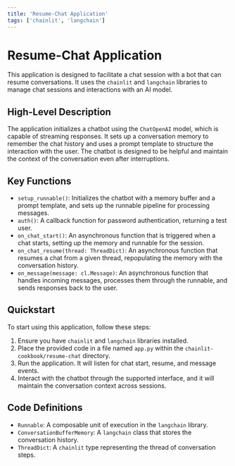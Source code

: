 ```yaml
---
title: 'Resume-Chat Application'
tags: ['chainlit', 'langchain']
---
```


# Resume-Chat Application

This application is designed to facilitate a chat session with a bot that can resume conversations. It uses the `chainlit` and `langchain` libraries to manage chat sessions and interactions with an AI model.

## High-Level Description

The application initializes a chatbot using the `ChatOpenAI` model, which is capable of streaming responses. It sets up a conversation memory to remember the chat history and uses a prompt template to structure the interaction with the user. The chatbot is designed to be helpful and maintain the context of the conversation even after interruptions.

## Key Functions

- `setup_runnable()`: Initializes the chatbot with a memory buffer and a prompt template, and sets up the runnable pipeline for processing messages.
- `auth()`: A callback function for password authentication, returning a test user.
- `on_chat_start()`: An asynchronous function that is triggered when a chat starts, setting up the memory and runnable for the session.
- `on_chat_resume(thread: ThreadDict)`: An asynchronous function that resumes a chat from a given thread, repopulating the memory with the conversation history.
- `on_message(message: cl.Message)`: An asynchronous function that handles incoming messages, processes them through the runnable, and sends responses back to the user.

## Quickstart

To start using this application, follow these steps:

1. Ensure you have `chainlit` and `langchain` libraries installed.
2. Place the provided code in a file named `app.py` within the `chainlit-cookbook/resume-chat` directory.
3. Run the application. It will listen for chat start, resume, and message events.
4. Interact with the chatbot through the supported interface, and it will maintain the conversation context across sessions.

## Code Definitions

- `Runnable`: A composable unit of execution in the `langchain` library.
- `ConversationBufferMemory`: A `langchain` class that stores the conversation history.
- `ThreadDict`: A `chainlit` type representing the thread of conversation steps.